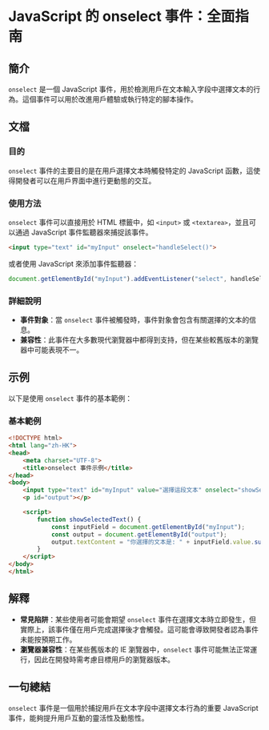 <!--
Meta Description: # JavaScript 的 onselect 事件：全面指南 ## 簡介 `onselect` 是一個 JavaScript 事件，用於檢測用戶在文本輸入字段中選擇文本的行為。這個事件可以用於改進用戶體驗或執行特定的腳本操作。 ## 文檔 ### 目的 `onselect` 事件的主要目的是在用戶...
Meta Keywords: onselect, javascript, html, myinput, output
-->

# JavaScript 的 onselect 事件：全面指南

## 簡介
`onselect` 是一個 JavaScript 事件，用於檢測用戶在文本輸入字段中選擇文本的行為。這個事件可以用於改進用戶體驗或執行特定的腳本操作。

## 文檔
### 目的
`onselect` 事件的主要目的是在用戶選擇文本時觸發特定的 JavaScript 函數，這使得開發者可以在用戶界面中進行更動態的交互。

### 使用方法
`onselect` 事件可以直接用於 HTML 標籤中，如 `<input>` 或 `<textarea>`，並且可以通過 JavaScript 事件監聽器來捕捉該事件。

```html
<input type="text" id="myInput" onselect="handleSelect()">
```

或者使用 JavaScript 來添加事件監聽器：

```javascript
document.getElementById("myInput").addEventListener("select", handleSelect);
```

### 詳細說明
- **事件對象**：當 `onselect` 事件被觸發時，事件對象會包含有關選擇的文本的信息。
- **兼容性**：此事件在大多數現代瀏覽器中都得到支持，但在某些較舊版本的瀏覽器中可能表現不一。
  
## 示例
以下是使用 `onselect` 事件的基本範例：

### 基本範例
```html
<!DOCTYPE html>
<html lang="zh-HK">
<head>
    <meta charset="UTF-8">
    <title>onselect 事件示例</title>
</head>
<body>
    <input type="text" id="myInput" value="選擇這段文本" onselect="showSelectedText()">
    <p id="output"></p>

    <script>
        function showSelectedText() {
            const inputField = document.getElementById("myInput");
            const output = document.getElementById("output");
            output.textContent = "你選擇的文本是: " + inputField.value.substring(inputField.selectionStart, inputField.selectionEnd);
        }
    </script>
</body>
</html>
```

## 解釋
- **常見陷阱**：某些使用者可能會期望 `onselect` 事件在選擇文本時立即發生，但實際上，該事件僅在用戶完成選擇後才會觸發。這可能會導致開發者認為事件未能按預期工作。
- **瀏覽器兼容性**：在某些舊版本的 IE 瀏覽器中，`onselect` 事件可能無法正常運行，因此在開發時需考慮目標用戶的瀏覽器版本。

## 一句總結
`onselect` 事件是一個用於捕捉用戶在文本字段中選擇文本行為的重要 JavaScript 事件，能夠提升用戶互動的靈活性及動態性。